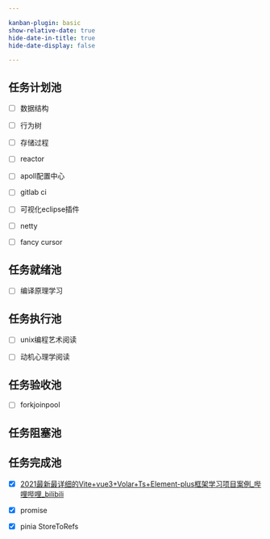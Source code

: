 ```yaml
---

kanban-plugin: basic
show-relative-date: true
hide-date-in-title: true
hide-date-display: false

---
```


## 任务计划池

- [ ] 数据结构
- [ ] 行为树
- [ ] 存储过程
- [ ] reactor
- [ ] apoll配置中心
- [ ] gitlab ci
- [ ] 可视化eclipse插件
- [ ] netty<br>
- [ ] fancy cursor


## 任务就绪池

- [ ] 编译原理学习<br>


## 任务执行池

- [ ] unix编程艺术阅读
- [ ] 动机心理学阅读


## 任务验收池

- [ ] forkjoinpool


## 任务阻塞池



## 任务完成池

- [x] [2021最新最详细的Vite+vue3+Volar+Ts+Element-plus框架学习项目案例_哔哩哔哩_bilibili](https://www.bilibili.com/video/BV1QP4y1p748?p=6&spm_id_from=pageDriver)
- [x] promise
- [x] pinia StoreToRefs


